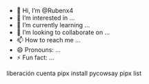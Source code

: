 - 👋 Hi, I’m @Rubenx4
- 👀 I’m interested in ...
- 🌱 I’m currently learning ...
- 💞️ I’m looking to collaborate on ...
- 📫 How to reach me ...
- 😄 Pronouns: ...
- ⚡ Fun fact: ...

<!---
Rubenx4/Rubenx4 is a ✨ special ✨ repository because its `README.md`  appears on your GitHub profile.
You can click the Preview link to take a look at your changes.
--->
liberación 
cuenta 
pipx install pycowsay
pipx list
